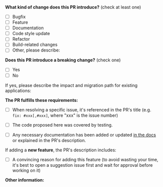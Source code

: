 
**What kind of change does this PR introduce?** (check at least one)

- [ ] Bugfix
- [ ] Feature
- [ ] Documentation
- [ ] Code style update
- [ ] Refactor
- [ ] Build-related changes
- [ ] Other, please describe:

**Does this PR introduce a breaking change?** (check one)

- [ ] Yes
- [ ] No

If yes, please describe the impact and migration path for existing applications:

**The PR fulfills these requirements:**

- [ ] When resolving a specific issue, it's referenced in the PR's title (e.g. `fix: #xxx[,#xxx]`, where "xxx" is the issue number)
- [ ] The code proposed here was covered by testing.
- [ ] Any necessary documentation has been added or updated [in the docs](https://github.com/roberto-reis/tree/dev/docs) or explained in the PR's description.


If adding a **new feature**, the PR's description includes:
- [ ] A convincing reason for adding this feature (to avoid wasting your time, it's best to open a suggestion issue first and wait for approval before working on it)

**Other information:**
